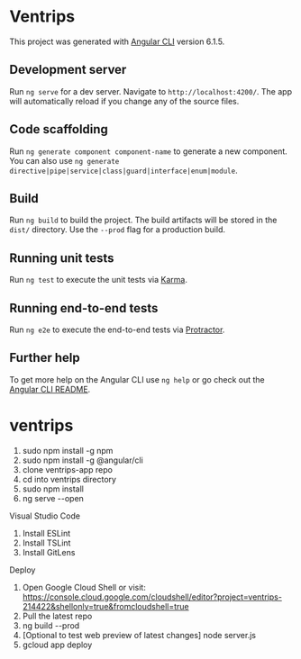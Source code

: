 # Ventrips

This project was generated with [Angular CLI](https://github.com/angular/angular-cli) version 6.1.5.

## Development server

Run `ng serve` for a dev server. Navigate to `http://localhost:4200/`. The app will automatically reload if you change any of the source files.

## Code scaffolding

Run `ng generate component component-name` to generate a new component. You can also use `ng generate directive|pipe|service|class|guard|interface|enum|module`.

## Build

Run `ng build` to build the project. The build artifacts will be stored in the `dist/` directory. Use the `--prod` flag for a production build.

## Running unit tests

Run `ng test` to execute the unit tests via [Karma](https://karma-runner.github.io).

## Running end-to-end tests

Run `ng e2e` to execute the end-to-end tests via [Protractor](http://www.protractortest.org/).

## Further help

To get more help on the Angular CLI use `ng help` or go check out the [Angular CLI README](https://github.com/angular/angular-cli/blob/master/README.md).

# ventrips
1. sudo npm install -g npm
2. sudo npm install -g @angular/cli
3. clone ventrips-app repo
4. cd into ventrips directory
5. sudo npm install
6. ng serve --open

Visual Studio Code
1. Install ESLint
2. Install TSLint
3. Install GitLens

Deploy
1. Open Google Cloud Shell or visit: https://console.cloud.google.com/cloudshell/editor?project=ventrips-214422&shellonly=true&fromcloudshell=true
2. Pull the latest repo
3. ng build --prod
4. [Optional to test web preview of latest changes] node server.js
5. gcloud app deploy